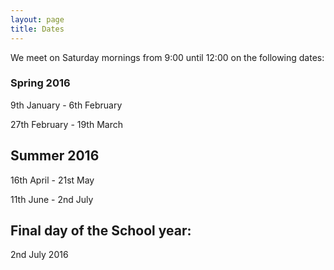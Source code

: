 ```yaml
---
layout: page
title: Dates
---
```


We meet on Saturday mornings from 9:00 until 12:00 on the following dates:
 
### Spring 2016
9th January - 6th February

27th February - 19th March
 
## Summer 2016 
16th April - 21st May

11th June - 2nd July 

## Final day of the School year:
2nd July 2016